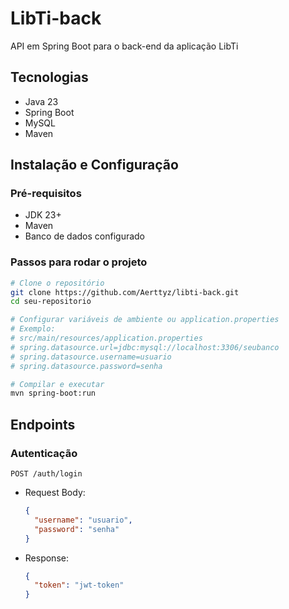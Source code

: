 
# LibTi-back

API em Spring Boot para o back-end da aplicação LibTi

## Tecnologias 

- Java 23
- Spring Boot
- MySQL
- Maven

## Instalação e Configuração

### Pré-requisitos

- JDK 23+
- Maven 
- Banco de dados configurado 

### Passos para rodar o projeto

```sh
# Clone o repositório
git clone https://github.com/Aerttyz/libti-back.git
cd seu-repositorio

# Configurar variáveis de ambiente ou application.properties
# Exemplo:
# src/main/resources/application.properties
# spring.datasource.url=jdbc:mysql://localhost:3306/seubanco
# spring.datasource.username=usuario
# spring.datasource.password=senha

# Compilar e executar
mvn spring-boot:run
```

## Endpoints

### Autenticação 

`POST /auth/login`

- Request Body:
  ```json
  {
    "username": "usuario",
    "password": "senha"
  }
  ```
- Response:
  ```json
  {
    "token": "jwt-token"
  }
  ```




